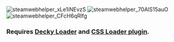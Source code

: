 ![steamwebhelper_xLe1iNEvzS](https://github.com/user-attachments/assets/8e27e5ab-7f26-46b4-b9ed-33c6f40e9a67)
![steamwebhelper_70AlS15auO](https://github.com/user-attachments/assets/3b29bf74-e70f-4346-bcf6-1d9fc413aef8)
![steamwebhelper_CFcH6qRlfg](https://github.com/user-attachments/assets/269426a5-ad74-4360-bb22-b72266f4ac96)

### Requires [Decky Loader](https://github.com/SteamDeckHomebrew/decky-loader) and [CSS Loader plugin](https://deckthemes.com/).
